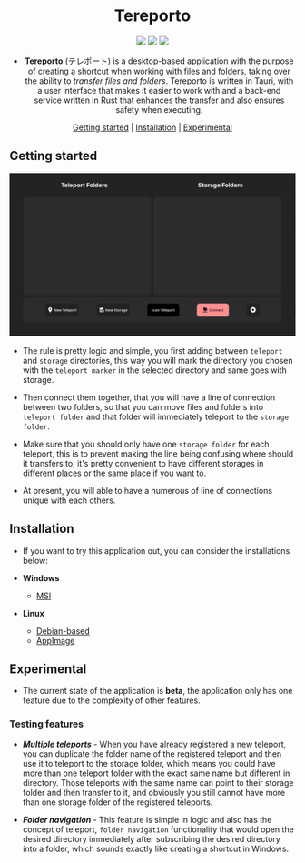 <div align="center">

# Tereporto

![](https://img.shields.io/badge/Tauri-FFC131?style=for-the-badge&logo=Tauri&logoColor=white)
![](https://img.shields.io/badge/Vue.js-35495E?style=for-the-badge&logo=vuedotjs&logoColor=4FC08D)
![](https://img.shields.io/badge/Rust-black?style=for-the-badge&logo=rust&logoColor=#E57324)

- **Tereporto** (テレポート) is a desktop-based application with the purpose of creating a shortcut when working with files and folders, taking over the ability to _transfer files and folders_. Tereporto is written in Tauri, with a user interface that makes it easier to work with and a back-end service written in Rust that enhances the transfer and also ensures safety when executing. <br />

[Getting started](#getting-started) |
[Installation](#installation) |
[Experimental](#experimental)

</div>

## Getting started

![Main-Layout](main-ui.png)

- The rule is pretty logic and simple, you first adding between `teleport` and `storage` directories, this way you will mark the directory you chosen with the `teleport marker` in the selected directory and same goes with storage.

- Then connect them together, that you will have a line of connection between two folders, so that you can move files and folders into `teleport folder` and that folder will immediately teleport to the `storage folder`.

- Make sure that you should only have one `storage folder` for each teleport, this is to prevent making the line being confusing where should it transfers to, it's pretty convenient to have different storages in different places or the same place if you want to.

- At present, you will able to have a numerous of line of connections unique with each others.

## Installation

- If you want to try this application out, you can consider the installations below:

- **Windows**

  - [MSI](https://github.com/surtr1st/tereporto/releases/download/v0.4.2-beta/tereporto_0.4.2_x64_en-US.msi)

- **Linux**

  - [Debian-based](https://github.com/surtr1st/tereporto/releases/download/v0.4.2-beta/tereporto_0.4.2_amd64.deb)
  - [AppImage](https://github.com/surtr1st/tereporto/releases/download/v0.4.2-beta/tereporto_0.4.2_amd64.AppImage)

## Experimental

- The current state of the application is **beta**, the application only has one feature due to the complexity of other features.

### Testing features

- **_Multiple teleports_** - When you have already registered a new teleport, you can duplicate the folder name of the registered teleport and then use it to teleport to the storage folder, which means you could have more than one teleport folder with the exact same name but different in directory. Those teleports with the same name can point to their storage folder and then transfer to it, and obviously you still cannot have more than one storage folder of the registered teleports.

- **_Folder navigation_** - This feature is simple in logic and also has the concept of teleport, `folder navigation` functionality that would open the desired directory immediately after subscribing the desired directory into a folder, which sounds exactly like creating a shortcut in Windows.
